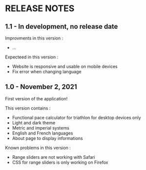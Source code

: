 # RELEASE NOTES

## 1.1 - In development, no release date

Improvments in this version :

* ...

Expecteed in this version :

* Website is responsive and usable on mobile devices
* Fix error when changing language

## 1.0 - November 2, 2021

First version of the application!

This version contains :

* Functional pace calculator for triathlon for desktop devices only
* Light and dark theme
* Metric and imperial systems
* English and French languages
* About page to display informations

Known problems in this version :

* Range sliders are not working with Safari
* CSS for range sliders is only working on Firefox
